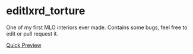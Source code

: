 # editlxrd_torture
One of my first MLO interiors ever made. Contains some bugs, feel free to edit or pull request it.

<a href="http://www.youtube.com/watch?feature=player_embedded&v=xUGtuGZZV_o
" target="_blank">Quick Preview</a>
